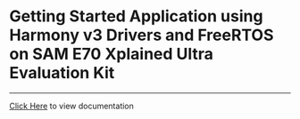 # Getting Started Application using Harmony v3 Drivers and FreeRTOS on SAM E70 Xplained Ultra Evaluation Kit

-----

[Click Here](https://onlinedocs.microchip.com/v2/keyword-lookup?keyword=SAM_E70_XULT_GETTING_STARTED_FREERTOS&redirect=true) to view documentation
